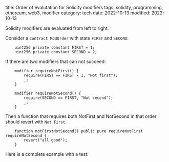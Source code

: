 title: Order of evalutation for Solidity modifiers
tags: solidity, programming, ethereum, web3, modifier
category: tech
date: 2022-10-13
modified: 2022-10-13

Solidity modifiers are evaluated from left to right.

Consider a `contract ModOrder` with state `FIRST` and `SECOND`:
```
    uint256 private constant FIRST = 1;
    uint256 private constant SECOND = 2;
```

If there are two modifiers that can not succeed:

```
    modifier requireNotFirst() {
        require(FIRST == FIRST - 1, "Not first");
        _;
    }

    modifier requireNotSecond() {
        require(SECOND == FIRST, "Not second");
        _;
    }
```

Then a function that requires both NotFirst and NotSecond in that order should revert with `Not First`.

```
    function notFirstNotSecond() public pure requireNotFirst requireNotSecond {
        revert("all good");
    }
```

Here is a complete example with a test:

<script src="https://gist.github.com/jac18281828/11d7af21f03d8f9c2918215fb9eeb8ea.js"></script>
